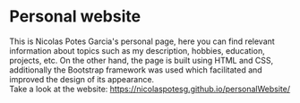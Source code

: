 # Personal website
This is Nicolas Potes Garcia's personal page, here you can find relevant information about topics such as my description, hobbies, education, projects, etc. On the other hand, the page is built using HTML and CSS, additionally the Bootstrap framework was used which facilitated and improved the design of its appearance.<br/>
Take a look at the website: https://nicolaspotesg.github.io/personalWebsite/

